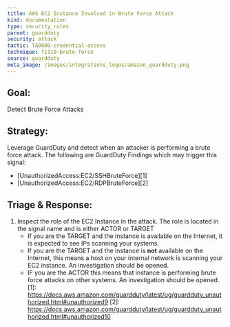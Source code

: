 ```yaml
---
title: AWS EC2 Instance Involved in Brute Force Attack
kind: documentation
type: security_rules
parent: guardduty
security: attack
tactic: TA0006-credential-access
technique: T1110-brute-force
source: guardduty
meta_image: /images/integrations_logos/amazon_guardduty.png
---
```

## **Goal:**
Detect Brute Force Attacks

## **Strategy:**
Leverage GuardDuty and detect when an attacker is performing a brute force attack. The following are GuardDuty Findings which may trigger this signal:
* [UnauthorizedAccess:EC2/SSHBruteForce][1]
* [UnauthorizedAccess:EC2/RDPBruteForce][2]


## **Triage & Response:**
1. Inspect the role of the EC2 Instance in the attack. The role is located in the signal name and is either ACTOR or TARGET
   * If you are the TARGET and the instance is available on the Internet, it is expected to see IPs scanning your systems.
   * If you are the TARGET and the instance is **not** available on the Internet, this means a host on your internal network is scanning your EC2 instance. An investigation should be opened.
   * IF you are the ACTOR this means that instance is performing brute force attacks on other systems. An investigation should be opened.[1]: https://docs.aws.amazon.com/guardduty/latest/ug/guardduty_unauthorized.html#unauthorized9
[2]: https://docs.aws.amazon.com/guardduty/latest/ug/guardduty_unauthorized.html#unauthorized10

